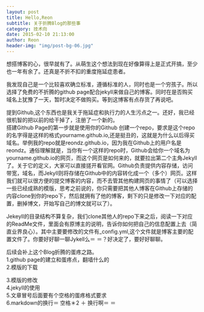 ```yaml
---
layout: post
title: Hello,Reon
subtitle: 关于折腾Blog的那些事
category: 技术向
date: 2015-02-10 21:13:00
author: Reon
header-img: "img/post-bg-06.jpg"
---
```

想搭博客的心，很早就有了。从萌生这个想法到现在好像算得上是正式开搞，至少也一年有余了。还真是不折不扣的重度拖延症患者。  

我发现自己是一个比较喜欢确立标准，遵循标准的人，同时也是一个穷孩子。所以选择了免费的不折腾的github page配合jekyll来做自己的博客。同时在是否购买域名上犹豫了一天，暂时决定不做购买。等到这博客有点存货了再说吧。  
<!--more--> 
提到Github,这个东西也是我关于拖延症和执行力的人生污点之一。还好，我已经很机智的把以前的给干掉了，注册了一个新的。  
搭建Github Page的第一步就是使用你的Github 创建一个repo，要求是这个repo的名字得是这样的格式yourname.github.io,还是挺丑的，这就是为什么以后得买域名。举例我的repo就是reondz.github.io，因为我在Github上的用户名是reondz。通俗理解就是，当你有一个这样的repo时，Github会给你一个域名为yourname.github.io的网页，而这个网页是如何来的，就要拉出第二个主角Jekyll了。关于它的定义，大家可以直接搓开看官网。Github负责提供内容存储，访问带宽，域名，而Jekyll则将存储在Github中的内容转化成一个（多个）网页。这样我们就可以很方便的提交博客的内容，而不去管其他构建网页的事情了（可以选择一些已经成熟的模版，思考之前说的，你只需要把其他人博客在Github上存储的内容clone到你的repo下，然后就拥有了他的博客，剩下的只是修改一下对应的配置，删掉博文，开始写自己的博文就可以了）。  

Jekeyll的目录结构不算复杂，我们clone其他人的repo下来之后，阅读一下对应的ReadMe文件，里面会有原博主的说明，告诉你如何把自己的信息配置上去（简直业界良心）。其中主要要修改的文件有_config.yml,这个文件就是博客主要的配置文件了。你要好好聊一聊Jykell么＝ ＝？好决定了，要好好聊聊。

后续会补上这个Blog折腾的蛋疼之路。  
1.github page的建立和蛋疼点，翻墙什么的  
2.模版的下载  
<!--more-->  
3.模版的修改   
4.jekyll的使用  
5.文章冒号后面要有个空格的蛋疼格式要求  
6.markdown的换行＝ 空格＊2 ＋ 换行啊＝ ＝